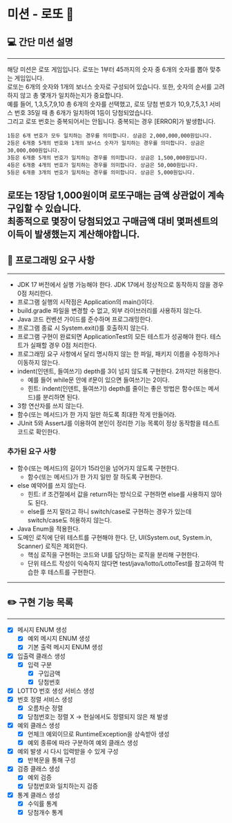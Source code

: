 # 미션 - 로또 🎰

## 💻 간단 미션 설명

---
해당 미션은 로또 게임입니다. 로또는 1부터 45까지의 숫자 중 6개의 숫자를 뽑아 맞추는 게임입니다.
</br> 
로또는 6개의 숫자와 1개의 보너스 숫자로 구성되어 있습니다. 또한, 숫자의 순서를 고려하지 않고 총 몇개가 일치하는지가 중요합니다.
</br>
예를 들어, 1,3,5,7,9,10 총 6개의 숫자를 선택했고, 로또 당첨 번호가 10,9,7,5,3,1 서비스 번호 35일 때 
총 6개가 일치하여 1등이 당첨되었습니다.
</br>
그리고 로또 번호는 중복되어서는 안됩니다. 중복되는 경우 [ERROR]가 발생합니다.
</br>
~~~
1등은 6개 번호가 모두 일치하는 경우를 의미합니다. 상금은 2,000,000,000원입니다.
2등은 6개중 5개의 번호와 1개의 보너스 숫자가 일치하는 경우를 의미합니다. 상금은 30,000,000원입니다.
3등은 6개중 5개의 번호가 일치하는 경우를 의미합니다. 상금은 1,500,000원입니다.
4등은 6개중 4개의 번호가 일치하는 경우를 의미합니다. 상금은 50,000원입니다.
5등은 6개중 3개의 번호가 일치하는 경우를 의미합니다. 상금은 5,000원입니다.
~~~
로또는 1장담 1,000원이며 로또구매는 금액 상관없이 계속 구입할 수 있습니다.
</br>
최종적으로 몇장이 당첨되었고 구매금액 대비 몇퍼센트의 이득이 발생했는지 계산해야합니다.
---
## 🔎 프로그래밍 요구 사항

---
- JDK 17 버전에서 실행 가능해야 한다. JDK 17에서 정상적으로 동작하지 않을 경우 0점 처리한다.
- 프로그램 실행의 시작점은 Application의 main()이다.
- build.gradle 파일을 변경할 수 없고, 외부 라이브러리를 사용하지 않는다.
- Java 코드 컨벤션 가이드를 준수하며 프로그래밍한다.
- 프로그램 종료 시 System.exit()를 호출하지 않는다.
- 프로그램 구현이 완료되면 ApplicationTest의 모든 테스트가 성공해야 한다. 테스트가 실패할 경우 0점 처리한다.
- 프로그래밍 요구 사항에서 달리 명시하지 않는 한 파일, 패키지 이름을 수정하거나 이동하지 않는다.
- indent(인덴트, 들여쓰기) depth를 3이 넘지 않도록 구현한다. 2까지만 허용한다.
  - 예를 들어 while문 안에 if문이 있으면 들여쓰기는 2이다.
  - 힌트: indent(인덴트, 들여쓰기) depth를 줄이는 좋은 방법은 함수(또는 메서드)를 분리하면 된다.
- 3항 연산자를 쓰지 않는다.
- 함수(또는 메서드)가 한 가지 일만 하도록 최대한 작게 만들어라.
- JUnit 5와 AssertJ를 이용하여 본인이 정리한 기능 목록이 정상 동작함을 테스트 코드로 확인한다.
### 추가된 요구 사항
- 함수(또는 메서드)의 길이가 15라인을 넘어가지 않도록 구현한다.
  - 함수(또는 메서드)가 한 가지 일만 잘 하도록 구현한다.
- else 예약어를 쓰지 않는다.
  - 힌트: if 조건절에서 값을 return하는 방식으로 구현하면 else를 사용하지 않아도 된다.
  - else를 쓰지 말라고 하니 switch/case로 구현하는 경우가 있는데 switch/case도 허용하지 않는다.
- Java Enum을 적용한다.
- 도메인 로직에 단위 테스트를 구현해야 한다. 단, UI(System.out, System.in, Scanner) 로직은 제외한다.
  - 핵심 로직을 구현하는 코드와 UI를 담당하는 로직을 분리해 구현한다.
  - 단위 테스트 작성이 익숙하지 않다면 test/java/lotto/LottoTest를 참고하여 학습한 후 테스트를 구현한다.
---
## ✏️ 구현 기능 목록

---
- [x] 메시지 ENUM 생성
  - [x] 예외 메시지 ENUM 생성
  - [x] 기본 출력 메시지 ENUM 생성
- [x] 입출력 클래스 생성
  - [x] 입력 구분
    - [x] 구입금액
    - [x] 당첨번호
- [x] LOTTO 번호 생성 서비스 생성
- [x] 번호 정렬 서비스 생성
  - [x] 오름차순 정렬
  - [x] 당첨번호는 정렬 X -> 현실에서도 정렬되지 않은 채 발생
- [x] 예외 클래스 생성
  - [x] 언체크 예외이므로 RuntimeException을 상속받아 생성
  - [x] 예외 종류에 따라 구분하여 예외 클래스 생성
- [x] 예외 발생 시 다시 입력받을 수 있게 구성
  - [x] 반복문을 통해 구성
- [x] 검증 클래스 생성
  - [x] 예외 검증
  - [x] 당첨번호와 일치하는지 검증
- [x] 통계 클래스 생성
  - [x] 수익률 통계
  - [x] 당첨개수 통계